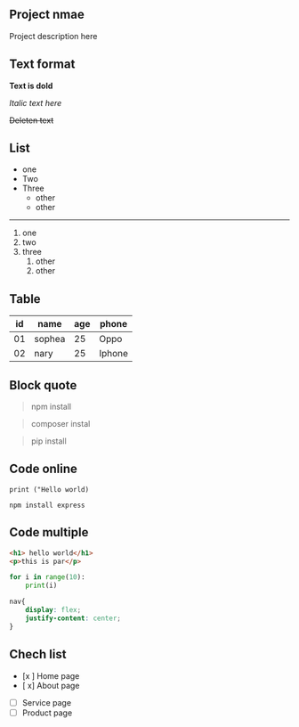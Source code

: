 <!-- # heading one
## heading two
### heading three
#### heading four -->
## Project nmae
Project description here
## Text format

**Text is dold**

*Italic text here*

~~Deleten text~~

## List
- one
- Two
- Three
    - other
    - other
---
1. one
2. two
3. three
    1. other
    2. other

## Table
| id | name | age | phone |
| --- | ---| ---| ---- |
| 01 | sophea | 25| Oppo |
| 02 | nary | 25| Iphone |


## Block quote

> npm install

> composer instal

> pip install


## Code online
`print ("Hello world)`

`npm install express`

## Code multiple
```html
<h1> hello world</h1>
<p>this is par</p>
```
```python
for i in range(10):
    print(i)
```
```css
nav{
    display: flex;
    justify-content: center;
}
```
## Chech list
- [x ] Home page
- [ x] About page
- [ ] Service page
- [ ] Product page